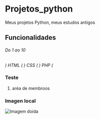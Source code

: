 # Projetos_python
Meus projetos Python, meus estudos antigos


## Funcionalidades
###### Do 1 ao 10

  *) HTML (*
  *) CSS (*
  *) PHP (*

### Teste

1. aréa de membroos

### Imagen local

![Imagem doida](https://i.pinimg.com/236x/8b/ee/9a/8bee9a0f5485ac940546c6009bfb679e.jpg)
